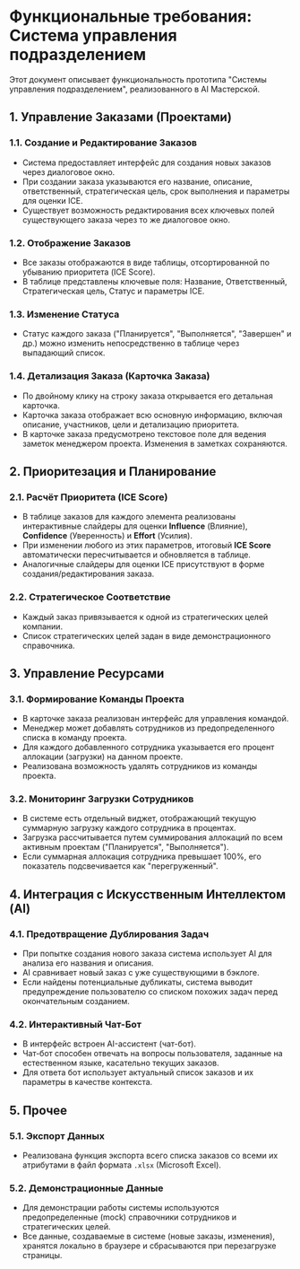 # Функциональные требования: Система управления подразделением

Этот документ описывает функциональность прототипа "Системы управления подразделением", реализованного в AI Мастерской.

## 1. Управление Заказами (Проектами)

### 1.1. Создание и Редактирование Заказов
- Система предоставляет интерфейс для создания новых заказов через диалоговое окно.
- При создании заказа указываются его название, описание, ответственный, стратегическая цель, срок выполнения и параметры для оценки ICE.
- Существует возможность редактирования всех ключевых полей существующего заказа через то же диалоговое окно.

### 1.2. Отображение Заказов
- Все заказы отображаются в виде таблицы, отсортированной по убыванию приоритета (ICE Score).
- В таблице представлены ключевые поля: Название, Ответственный, Стратегическая цель, Статус и параметры ICE.

### 1.3. Изменение Статуса
- Статус каждого заказа ("Планируется", "Выполняется", "Завершен" и др.) можно изменить непосредственно в таблице через выпадающий список.

### 1.4. Детализация Заказа (Карточка Заказа)
- По двойному клику на строку заказа открывается его детальная карточка.
- Карточка заказа отображает всю основную информацию, включая описание, участников, цели и детализацию приоритета.
- В карточке заказа предусмотрено текстовое поле для ведения заметок менеджером проекта. Изменения в заметках сохраняются.

## 2. Приоритезация и Планирование

### 2.1. Расчёт Приоритета (ICE Score)
- В таблице заказов для каждого элемента реализованы интерактивные слайдеры для оценки **Influence** (Влияние), **Confidence** (Уверенность) и **Effort** (Усилия).
- При изменении любого из этих параметров, итоговый **ICE Score** автоматически пересчитывается и обновляется в таблице.
- Аналогичные слайдеры для оценки ICE присутствуют в форме создания/редактирования заказа.

### 2.2. Стратегическое Соответствие
- Каждый заказ привязывается к одной из стратегических целей компании.
- Список стратегических целей задан в виде демонстрационного справочника.

## 3. Управление Ресурсами

### 3.1. Формирование Команды Проекта
- В карточке заказа реализован интерфейс для управления командой.
- Менеджер может добавлять сотрудников из предопределенного списка в команду проекта.
- Для каждого добавленного сотрудника указывается его процент аллокации (загрузки) на данном проекте.
- Реализована возможность удалять сотрудников из команды проекта.

### 3.2. Мониторинг Загрузки Сотрудников
- В системе есть отдельный виджет, отображающий текущую суммарную загрузку каждого сотрудника в процентах.
- Загрузка рассчитывается путем суммирования аллокаций по всем активным проектам ("Планируется", "Выполняется").
- Если суммарная аллокация сотрудника превышает 100%, его показатель подсвечивается как "перегруженный".

## 4. Интеграция с Искусственным Интеллектом (AI)

### 4.1. Предотвращение Дублирования Задач
- При попытке создания нового заказа система использует AI для анализа его названия и описания.
- AI сравнивает новый заказ с уже существующими в бэклоге.
- Если найдены потенциальные дубликаты, система выводит предупреждение пользователю со списком похожих задач перед окончательным созданием.

### 4.2. Интерактивный Чат-Бот
- В интерфейс встроен AI-ассистент (чат-бот).
- Чат-бот способен отвечать на вопросы пользователя, заданные на естественном языке, касательно текущих заказов.
- Для ответа бот использует актуальный список заказов и их параметры в качестве контекста.

## 5. Прочее

### 5.1. Экспорт Данных
- Реализована функция экспорта всего списка заказов со всеми их атрибутами в файл формата `.xlsx` (Microsoft Excel).

### 5.2. Демонстрационные Данные
- Для демонстрации работы системы используются предопределенные (mock) справочники сотрудников и стратегических целей.
- Все данные, создаваемые в системе (новые заказы, изменения), хранятся локально в браузере и сбрасываются при перезагрузке страницы.
